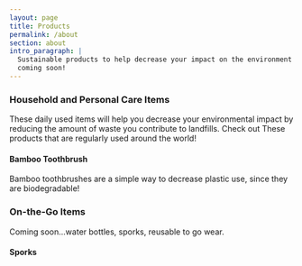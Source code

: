 ```yaml
---
layout: page
title: Products
permalink: /about
section: about
intro_paragraph: |
  Sustainable products to help decrease your impact on the environment are
  coming soon!
---
```


### Household and Personal Care Items

These daily used items will help you decrease your environmental impact by
reducing the amount of waste you contribute to landfills. Check out These
products that are regularly used around the world!

#### Bamboo Toothbrush

Bamboo toothbrushes are a simple way to decrease plastic use, since they are
biodegradable!

### On-the-Go Items

Coming soon...water bottles, sporks, reusable to go wear.

#### Sporks

